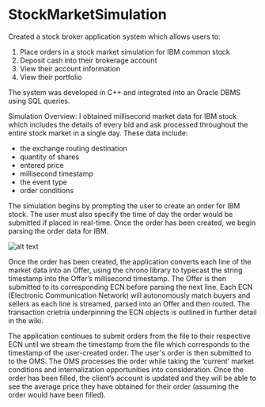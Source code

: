 
# StockMarketSimulation

Created a stock broker application system which allows users to:
1.	Place orders in a stock market simulation for IBM common stock
2.	Deposit cash into their brokerage account
3.	View their account information
4.	View their portfolio 

The system was developed in C++ and integrated into an Oracle DBMS using SQL queries.

Simulation Overview:
I obtained millisecond market data for IBM stock which includes the details of every bid and ask processed throughout the entire stock market in a single day. These data include:
-	the exchange routing destination
-	quantity of shares
-	entered price 
-	millisecond timestamp
-	the event type 
- order conditions

The simulation begins by prompting the user to create an order for IBM stock. The user must also specify the time of day the order would be submitted if placed in real-time. Once the order has been created, we begin parsing the order data for IBM.

![alt text](https://docs.google.com/drawings/d/e/2PACX-1vQTaNjMCIwPmrbIIGwH_kmUlrmQqLylqtAq5kNwHtymSt7tT4VlvITI-i1gKxapFN3RwxX07yPwXGQy/pub?w=480&h=360)

Once the order has been created, the application converts each line of the market data into an Offer, using the chrono library to typecast the string timestamp into the Offer’s millisecond timestamp. The Offer is then submitted to its corresponding ECN before parsing the next line. Each ECN (Electronic Communication Network) will autonomously match buyers and sellers as each line is streamed, parsed into an Offer and then routed. The transaction crietria underpinning the ECN objects is outlined in further detail in the wiki.

The application continues to submit orders from the file to their respective ECN until we stream the timestamp from the file which corresponds to the timestamp of the user-created order. The user's order is then submitted to to the OMS. The OMS processes the order while taking the ‘current’ market conditions and internalization opportunities into consideration. Once the order has been filled, the client’s account is updated and they will be able to see the average price they have obtained for their order (assuming the order would have been filled).



